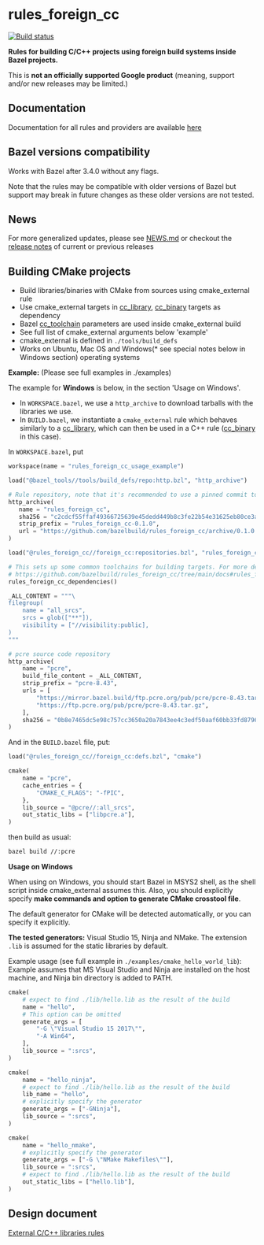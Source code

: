 # rules_foreign_cc

[![Build status](https://badge.buildkite.com/c28afbf846e2077715c753dda1f4b820cdcc46cc6cde16503c.svg?branch=main)](https://buildkite.com/bazel/rules-foreign-cc?branch=main)

**Rules for building C/C++ projects using foreign build systems inside Bazel projects.**

This is **not an officially supported Google product**
(meaning, support and/or new releases may be limited.)

## Documentation

Documentation for all rules and providers are available [here](./docs/README.md)

## Bazel versions compatibility

Works with Bazel after 3.4.0 without any flags.

Note that the rules may be compatible with older versions of Bazel but support may break
in future changes as these older versions are not tested.

## News

For more generalized updates, please see [NEWS.md](./NEWS.md) or checkout the
[release notes](https://github.com/bazelbuild/rules_foreign_cc/releases) of current or previous releases

## Building CMake projects

- Build libraries/binaries with CMake from sources using cmake_external rule
- Use cmake_external targets in [cc_library][ccl], [cc_binary][ccb] targets as dependency
- Bazel [cc_toolchain][cct] parameters are used inside cmake_external build
- See full list of cmake_external arguments below 'example'
- cmake_external is defined in `./tools/build_defs`
- Works on Ubuntu, Mac OS and Windows(\* see special notes below in Windows section) operating systems

**Example:**
(Please see full examples in ./examples)

The example for **Windows** is below, in the section 'Usage on Windows'.

- In `WORKSPACE.bazel`, we use a `http_archive` to download tarballs with the libraries we use.
- In `BUILD.bazel`, we instantiate a `cmake_external` rule which behaves similarly to a [cc_library][ccl], which can then be used in a C++ rule ([cc_binary][ccb] in this case).

In `WORKSPACE.bazel`, put

```python
workspace(name = "rules_foreign_cc_usage_example")

load("@bazel_tools//tools/build_defs/repo:http.bzl", "http_archive")

# Rule repository, note that it's recommended to use a pinned commit to a released version of the rules
http_archive(
   name = "rules_foreign_cc",
   sha256 = "c2cdcf55ffaf49366725639e45dedd449b8c3fe22b54e31625eb80ce3a240f1e",
   strip_prefix = "rules_foreign_cc-0.1.0",
   url = "https://github.com/bazelbuild/rules_foreign_cc/archive/0.1.0.zip",
)

load("@rules_foreign_cc//foreign_cc:repositories.bzl", "rules_foreign_cc_dependencies")

# This sets up some common toolchains for building targets. For more details, please see
# https://github.com/bazelbuild/rules_foreign_cc/tree/main/docs#rules_foreign_cc_dependencies
rules_foreign_cc_dependencies()

_ALL_CONTENT = """\
filegroup(
    name = "all_srcs",
    srcs = glob(["**"]),
    visibility = ["//visibility:public],
)
"""

# pcre source code repository
http_archive(
    name = "pcre",
    build_file_content = _ALL_CONTENT,
    strip_prefix = "pcre-8.43",
    urls = [
        "https://mirror.bazel.build/ftp.pcre.org/pub/pcre/pcre-8.43.tar.gz",
        "https://ftp.pcre.org/pub/pcre/pcre-8.43.tar.gz",
    ],
    sha256 = "0b8e7465dc5e98c757cc3650a20a7843ee4c3edf50aaf60bb33fd879690d2c73",
)
```

And in the `BUILD.bazel` file, put:

```python
load("@rules_foreign_cc//foreign_cc:defs.bzl", "cmake")

cmake(
    name = "pcre",
    cache_entries = {
        "CMAKE_C_FLAGS": "-fPIC",
    },
    lib_source = "@pcre//:all_srcs",
    out_static_libs = ["libpcre.a"],
)
```

then build as usual:

```bash
bazel build //:pcre
```

**Usage on Windows**

When using on Windows, you should start Bazel in MSYS2 shell, as the shell script inside cmake_external assumes this.
Also, you should explicitly specify **make commands and option to generate CMake crosstool file**.

The default generator for CMake will be detected automatically, or you can specify it explicitly.

**The tested generators:** Visual Studio 15, Ninja and NMake.
The extension `.lib` is assumed for the static libraries by default.

Example usage (see full example in `./examples/cmake_hello_world_lib`):
Example assumes that MS Visual Studio and Ninja are installed on the host machine, and Ninja bin directory is added to PATH.

```python
cmake(
    # expect to find ./lib/hello.lib as the result of the build
    name = "hello",
    # This option can be omitted
    generate_args = [
        "-G \"Visual Studio 15 2017\"",
        "-A Win64",
    ],
    lib_source = ":srcs",
)

cmake(
    name = "hello_ninja",
    # expect to find ./lib/hello.lib as the result of the build
    lib_name = "hello",
    # explicitly specify the generator
    generate_args = ["-GNinja"],
    lib_source = ":srcs",
)

cmake(
    name = "hello_nmake",
    # explicitly specify the generator
    generate_args = ["-G \"NMake Makefiles\""],
    lib_source = ":srcs",
    # expect to find ./lib/hello.lib as the result of the build
    out_static_libs = ["hello.lib"],
)
```

## Design document

[External C/C++ libraries rules](https://docs.google.com/document/d/1Gv452Vtki8edo_Dj9VTNJt5DA_lKTcSMwrwjJOkLaoU/edit?usp=sharing)

[ccb]: https://docs.bazel.build/versions/master/be/c-cpp.html#cc_binary
[ccl]: https://docs.bazel.build/versions/master/be/c-cpp.html#cc_library
[cct]: https://docs.bazel.build/versions/master/be/c-cpp.html#cc_toolchain
